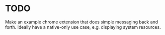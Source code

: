 # TODO

Make an example chrome extension that does simple messaging back and forth.
Ideally have a native-only use case, e.g. displaying system resources.